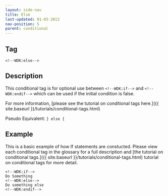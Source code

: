 ```yaml
---
layout: side-nav
title: Else
last-updated: 01-03-2013
nav-position: 5
parent: conditional
---
```



## Tag
`<!--WDK:else-->`

## Description

This conditional tag is for optional use between `<!--WDK:if-->` and `<!--WDK:endif-->` which can be used if the initial condition is false.

For more information, [please see the tutorial on conditional tags here.]({{ site.baseurl }}/tutorials/conditional-tags.html)

Pseudo Equivalent:
`} else {`

## Example
This is a basic example of how If statements are constucted. Please view each conditional tag in the glossary for a full description and [the tutorial on conditional tags.]({{ site.baseurl }}/tutorials/conditional-tags.html) tutorial on conditional tags for more detail.

~~~
<!--WDK:if-->
Do Something
<!--WDK:else-->
Do something else
<!--WDK:endif-->
~~~
